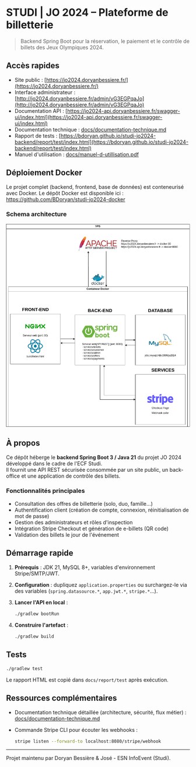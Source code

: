 # STUDI | JO 2024 – Plateforme de billetterie

> Backend Spring Boot pour la réservation, le paiement et le contrôle de billets des Jeux Olympiques 2024.

## Accès rapides

- Site public : [https://jo2024.doryanbessiere.fr/](https://jo2024.doryanbessiere.fr/)
- Interface
  administrateur : [http://jo2024.doryanbessiere.fr/admin/vG3EGPqaJo](http://jo2024.doryanbessiere.fr/admin/vG3EGPqaJo)
- Documentation
  API : [https://jo2024-api.doryanbessiere.fr/swagger-ui/index.html](https://jo2024-api.doryanbessiere.fr/swagger-ui/index.html)
- Documentation technique : [docs/documentation-technique.md](docs/documentation-technical.md)
- Rapport de
  tests : [https://bdoryan.github.io/studi-jo2024-backend/report/test/index.html](https://bdoryan.github.io/studi-jo2024-backend/report/test/index.html)
- Manuel d'utilisation : [docs/manuel-d-utillisation.pdf](docs/manuel-d-utillisation.pdf)

## Déploiement Docker
Le projet complet (backend, frontend, base de données) est conteneurisé avec Docker.
Le dépôt Docker est disponible ici : https://github.com/BDoryan/studi-jo2024-docker

### Schema architecture
<img src="https://github.com/BDoryan/studi-jo2024-docker/blob/main/schema.png?raw=true">

## À propos

Ce dépôt héberge le **backend Spring Boot 3 / Java 21** du projet JO 2024 développé dans le cadre de l'ECF Studi.  
Il fournit une API REST sécurisée consommée par un site public, un back-office et une application de contrôle des
billets.

### Fonctionnalités principales

- Consultation des offres de billetterie (solo, duo, famille…)
- Authentification client (création de compte, connexion, réinitialisation de mot de passe)
- Gestion des administrateurs et rôles d'inspection
- Intégration Stripe Checkout et génération de e-billets (QR code)
- Validation des billets le jour de l'événement

## Démarrage rapide

1. **Prérequis** : JDK 21, MySQL 8+, variables d'environnement Stripe/SMTP/JWT.
2. **Configuration** : dupliquez `application.properties` ou surchargez-le via des variables (`spring.datasource.*`,
   `app.jwt.*`, `stripe.*`…).
3. **Lancer l'API en local** :

   ```bash
   ./gradlew bootRun
   ```

4. **Construire l'artefact** :

   ```bash
   ./gradlew build
   ```

## Tests

```bash
./gradlew test
```

Le rapport HTML est copié dans `docs/report/test` après exécution.

## Ressources complémentaires

- Documentation technique détaillée (architecture, sécurité, flux
  métier) : [docs/documentation-technique.md](docs/documentation-technical.md)
- Commande Stripe CLI pour écouter les webhooks :

  ```bash
  stripe listen --forward-to localhost:8080/stripe/webhook
  ```

---

Projet maintenu par Doryan Bessière & José - ESN InfoEvent (Studi). 
